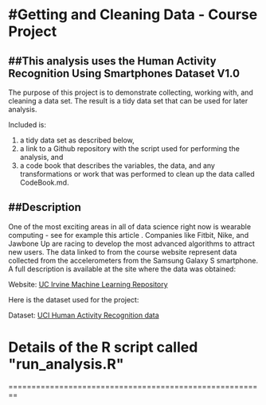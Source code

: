 #Getting and Cleaning Data - Course Project
========================================================

##This analysis uses the Human Activity Recognition Using Smartphones Dataset V1.0
------------------

The purpose of this project is to demonstrate collecting, working with, and cleaning a data set. The result is a tidy data set that can be used for later analysis. 

Included is:  
1. a tidy data set as described below,  
2. a link to a Github repository with the script used for performing the analysis, and  
3. a code book that describes the variables, the data, and any transformations or work that was performed to clean up the data called CodeBook.md.

##Description
------------------
One of the most exciting areas in all of data science right now is wearable computing - see for example this article . Companies like Fitbit, Nike, and Jawbone Up are racing to develop the most advanced algorithms to attract new users. The data linked to from the course website represent data collected from the accelerometers from the Samsung Galaxy S smartphone. A full description is available at the site where the data was obtained: 

Website: [UC Irvine Machine Learning Repository](http://archive.ics.uci.edu/ml/datasets/Human+Activity+Recognition+Using+Smartphones)

Here is the dataset used for the project: 

Dataset: [UCI Human Activity Recognition data](https://d396qusza40orc.cloudfront.net/getdata%2Fprojectfiles%2FUCI%20HAR%20Dataset.zip)

# Details of the R script called "run_analysis.R"
========================================================
